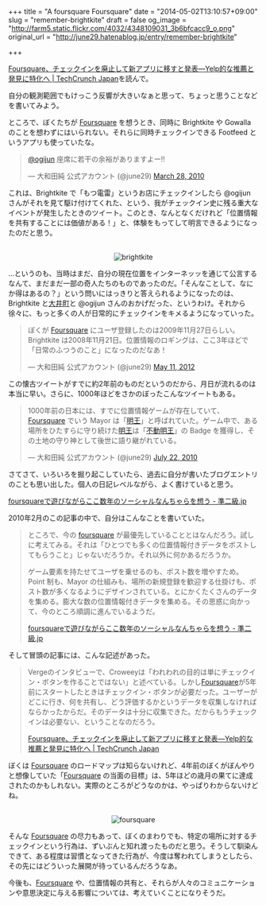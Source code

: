 +++
title = "A foursquare Foursquare"
date = "2014-05-02T13:10:57+09:00"
slug = "remember-brightkite"
draft = false
og_image = "http://farm5.static.flickr.com/4032/4348109031_3b6bfcacc9_o.png"
original_url = "http://june29.hatenablog.jp/entry/remember-brightkite"

+++

<p><a href="http://jp.techcrunch.com/2014/05/02/20140501foursquare-splits-into-two-apps-but-will-either-be-strong-enough-to-survive/" title="Foursquare、チェックインを廃止して新アプリに移すと発表―Yelp的な推薦と発見に特化へ | TechCrunch Japan">Foursquare、チェックインを廃止して新アプリに移すと発表―Yelp的な推薦と発見に特化へ | TechCrunch Japan</a>を読んで。</p>
<p>自分の観測範囲でもけっこう反響が大きいなぁと思って、ちょっと思うことなどを書いてみよう。</p>
<p>ところで、ぼくたちが <a class="keyword" href="http://d.hatena.ne.jp/keyword/Foursquare">Foursquare</a> を想うとき、同時に Brightkite や Gowalla のことを想わずにはいられない。それらに同時チェックインできる Footfeed というアプリも使っていたな。</p>
<p></p>
<blockquote class="twitter-tweet" lang="en">
<p><a href="https://twitter.com/ogijun">@ogijun</a> 座席に若干の余裕がありますよー!!</p>— 大和田純 公式アカウント (@june29) <a href="https://twitter.com/june29/statuses/11188809204">March 28, 2010</a>
</blockquote>
<p>これは、Brightkite で「もつ電雷」というお店にチェックインしたら @ogijun さんがそれを見て駆け付けてくれた、という、我がチェックイン史に残る重大なイベントが発生したときのツイート。このとき、なんとなくだけれど「位置情報を共有することには価値がある！」と、体験をもってして明言できるようになったのだと思う。</p>
<p></p>
<p style="text-align: center;"><br>
<img alt="brightkite" src="http://farm5.static.flickr.com/4032/4348109031_3b6bfcacc9_o.png"><br>
</p>
<p>…というのも、当時はまだ、自分の現在位置をインターネッッを通じて公言するなんて、まだまだ一部の奇人たちのものであったのだ。「そんなことして、なにか得はあるの？」という問いにはっきりと答えられるようになったのは、Brightkite と<a class="keyword" href="http://d.hatena.ne.jp/keyword/%C2%E7%B0%E6%C4%AE">大井町</a>と @ogijun さんのおかげだった、というわけ。それから徐々に、もっと多くの人が日常的にチェックインをキメるようになっていった。</p>
<p></p>
<blockquote class="twitter-tweet" lang="en">
<p>ぼくが <a class="keyword" href="http://d.hatena.ne.jp/keyword/Foursquare">Foursquare</a> にユーザ登録したのは2009年11月27日らしい。Brightkite は2008年11月21日。位置情報のロギングは、ここ3年ほどで「日常のふつうのこと」になったのだなあ！</p>— 大和田純 公式アカウント (@june29) <a href="https://twitter.com/june29/statuses/200946807180763136">May 11, 2012</a>
</blockquote>
<p>この懐古ツイートがすでに約2年前のものだというのだから、月日が流れるのは本当に早い。さらに、1000年ほどをさかのぼったこんなツイートもある。</p>
<p></p>
<blockquote class="twitter-tweet" lang="en">
<p>1000年前の日本には、すでに位置情報ゲームが存在していて、<a class="keyword" href="http://d.hatena.ne.jp/keyword/Foursquare">Foursquare</a> でいう Mayor は「<a class="keyword" href="http://d.hatena.ne.jp/keyword/%CC%C0%B2%A6">明王</a>」と呼ばれていた。ゲーム中で、ある場所をひたすらに守り続けた<a class="keyword" href="http://d.hatena.ne.jp/keyword/%CC%C0%B2%A6">明王</a>は「<a class="keyword" href="http://d.hatena.ne.jp/keyword/%C9%D4%C6%B0%CC%C0%B2%A6">不動明王</a>」の Badge を獲得し、その土地の守り神として後世に語り継がれている。</p>— 大和田純 公式アカウント (@june29) <a href="https://twitter.com/june29/statuses/19247286997">July 22, 2010</a>
</blockquote>
<p>さてさて、いろいろを掘り起こしていたら、過去に自分が書いたブログエントリのことも思い出した。個人の日記レベルながら、よく書けていると思う。</p>
<p><a href="http://june29.jp/2010/02/12/foursquare-lets-my-heart-go-out-to-recent-social-something/" title="foursquareで遊びながらここ数年のソーシャルなんちゃらを想う - 準二級.jp">foursquareで遊びながらここ数年のソーシャルなんちゃらを想う - 準二級.jp</a></p>
<p>2010年2月のこの記事の中で、自分はこんなことを書いていた。</p>
<p></p>
<blockquote>ところで、今の <a class="keyword" href="http://d.hatena.ne.jp/keyword/foursquare">foursquare</a> が最優先していることとはなんだろう。試しに考えてみる。それは「ひとつでも多くの位置情報付きデータをポストしてもらうこと」じゃないだろうか。それ以外に何かあるだろうか。<p>ゲーム要素を持たせてユーザを乗せるのも、ポスト数を増やすため。Point 制も、Mayor の仕組みも、場所の新規登録を歓迎する仕掛けも、ポスト数が多くなるようにデザインされている。とにかくたくさんのデータを集める。膨大な数の位置情報付きデータを集める。その思惑に向かって、今のところ順調に進んでいるようだ。</p>
<p><a class="quote" href="http://june29.jp/2010/02/12/foursquare-lets-my-heart-go-out-to-recent-social-something/" title="foursquareで遊びながらここ数年のソーシャルなんちゃらを想う - 準二級.jp">foursquareで遊びながらここ数年のソーシャルなんちゃらを想う - 準二級.jp</a></p>
</blockquote>
<p>そして冒頭の記事には、こんな記述があった。</p>
<p></p>
<blockquote>Vergeのインタビューで、Croweeyは「われわれの目的は単にチェックイン・ボタンを作ることではない」と述べている。しかし<a class="keyword" href="http://d.hatena.ne.jp/keyword/Foursquare">Foursquare</a>が5年前にスタートしたときはチェックイン・ボタンが必要だった。ユーザーがどこに行き、何を共有し、どう評価するかというデータを収集しなければならかったからだ。そのデータは十分に収集できた。だからもうチェックインは必要ない、ということなのだろう。<p><a class="quote" href="http://jp.techcrunch.com/2014/05/02/20140501foursquare-splits-into-two-apps-but-will-either-be-strong-enough-to-survive/" title="Foursquare、チェックインを廃止して新アプリに移すと発表―Yelp的な推薦と発見に特化へ | TechCrunch Japan">Foursquare、チェックインを廃止して新アプリに移すと発表―Yelp的な推薦と発見に特化へ | TechCrunch Japan</a></p>
</blockquote>
<p>ぼくは <a class="keyword" href="http://d.hatena.ne.jp/keyword/Foursquare">Foursquare</a> のロードマップは知らないけれど、4年前のぼくがぼんやりと想像していた「<a class="keyword" href="http://d.hatena.ne.jp/keyword/Foursquare">Foursquare</a> の当面の目標」は、5年ほどの歳月の果てに達成されたのかもしれない。実際のところがどうなのかは、やっぱりわからないけどね。</p>
<p></p>
<p style="text-align: center;"><br>
<img alt="foursquare" src="http://farm5.static.flickr.com/4017/4348096709_1968593a23_o.png"><br>
</p>
<p>そんな <a class="keyword" href="http://d.hatena.ne.jp/keyword/Foursquare">Foursquare</a> の尽力もあって、ぼくのまわりでも、特定の場所に対するチェックインという行為は、ずいぶんと知れ渡ったものだと思う。そうして馴染んできて、ある程度は習慣となってきた行為が、今度は奪われてしまうとしたら、その先にはどういった展開が待っているんだろうなあ。</p>
<p>今後も、<a class="keyword" href="http://d.hatena.ne.jp/keyword/Foursquare">Foursquare</a> や、位置情報の共有と、それらが人々のコミュニケーションや意思決定に与える影響については、考えていくことになりそうだ。</p>
<p><script async src="//platform.twitter.com/widgets.js" charset="utf-8"></script></p>
